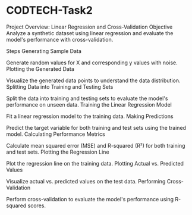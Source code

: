 # CODTECH-Task2
Project Overview: Linear Regression and Cross-Validation
Objective
Analyze a synthetic dataset using linear regression and evaluate the model's performance with cross-validation.

Steps
Generating Sample Data

Generate random values for X and corresponding y values with noise.
Plotting the Generated Data

Visualize the generated data points to understand the data distribution.
Splitting Data into Training and Testing Sets

Split the data into training and testing sets to evaluate the model's performance on unseen data.
Training the Linear Regression Model

Fit a linear regression model to the training data.
Making Predictions

Predict the target variable for both training and test sets using the trained model.
Calculating Performance Metrics

Calculate mean squared error (MSE) and R-squared (R²) for both training and test sets.
Plotting the Regression Line

Plot the regression line on the training data.
Plotting Actual vs. Predicted Values

Visualize actual vs. predicted values on the test data.
Performing Cross-Validation

Perform cross-validation to evaluate the model's performance using R-squared scores.





